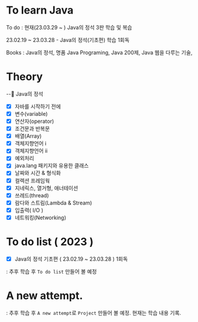 # To learn Java

To do : 현재(23.03.29 ~ ) Java의 정석 3판 학습 및 복습

23.02.19 ~ 23.03.28 - Java의 정석(기초편) 학습 1회독

Books : Java의 정석, 명품 Java Programing, Java 200제, Java 웹을 다루는 기술,

# Theory

--🍭 Java의 정석

- [x] 자바를 시작하기 전에
- [x] 변수(variable)
- [x] 연산자(operator)
- [x] 조건문과 반복문
- [x] 배열(Array)
- [x] 객체지향언어 ⅰ
- [x] 객체지향언어 ⅱ
- [x] 예외처리
- [x] java.lang 패키지와 유용한 클래스
- [x] 날짜와 시간 & 형식화
- [x] 컬렉션 프레임웍
- [x] 지네릭스, 열거형, 애너테이션
- [x] 쓰레드(thread)
- [x] 람다와 스트림(Lambda & Stream)
- [x] 입출력( I/O )
- [x] 네트워킹(Networking)

# To do list ( 2023 )

- [x] Java의 정석 기초편 ( 23.02.19 ~ 23.03.28 ) 1회독

: 추후 학습 후 `To do list` 만들어 볼 예정

# A new attempt.

: 추후 학습 후 `A new attempt`로 `Project` 만들어 볼 예정. 현재는 학습 내용 기록.
